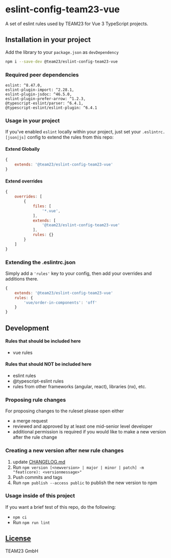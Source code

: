 # eslint-config-team23-vue

A set of eslint rules used by TEAM23 for Vue 3 TypeScript projects.

## Installation in your project
Add the library to your `package.json` as `devDependency`

```bash
npm i --save-dev @team23/eslint-config-team23-vue
```

### Required peer dependencies
    eslint: ^8.47.0,
    eslint-plugin-import: ^2.28.1,
    eslint-plugin-jsdoc: ^46.5.0,
    eslint-plugin-prefer-arrow: ^1.2.3,
    @typescript-eslint/parser: ^6.4.1,
    @typescript-eslint/eslint-plugin: ^6.4.1

### Usage in your project

If you've enabled `eslint` locally within your project, just set your `.eslintrc.[json|js]` config to extend the rules from this repo:

#### Extend Globally
```js
{
    extends: '@team23/eslint-config-team23-vue'
}
```

#### Extend overrides
```js
{
    overrides: [
        {
            files: [
                '*.vue',
            ],
            extends: [
                '@team23/eslint-config-team23-vue'
            ],
            rules: {}
        }
    ]
}
```

### Extending the .eslintrc.json

Simply add a `'rules'` key to your config, then add your overrides and additions there.

```js
{
    extends: '@team23/eslint-config-team23-vue'
    rules: {
        'vue/order-in-components': 'off'
    }
}
```

## Development

#### Rules that should be included here
 - vue rules

#### Rules that should NOT be included here
 - eslint rules
 - @typescript-eslint rules
 - rules from other frameworks (angular, react), libraries (nx), etc.

### Proposing rule changes

For proposing changes to the ruleset please open either

-   a merge request
-   reviewed and approved by at least one mid-senior level developer
-   additional permission is required if you would like to make a new version after the rule change

### Creating a new version after new rule changes

1) update [CHANGELOG.md](CHANGELOG.md)
2) Run `npm version [<newversion> | major | minor | patch] -m "feat(core): <versionmessage>"`
3) Push commits and tags
4) Run `npm publish --access public` to publish the new version to npm

### Usage inside of this project 

If you want a brief test of this repo, do the following:

- `npm ci`
- Run `npm run lint`

## [License](LICENSE)
TEAM23 GmbH